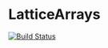 # LatticeArrays

[![Build Status](https://github.com/lkdvos/LatticeArrays.jl/actions/workflows/CI.yml/badge.svg?branch=main)](https://github.com/lkdvos/LatticeArrays.jl/actions/workflows/CI.yml?query=branch%3Amain)

